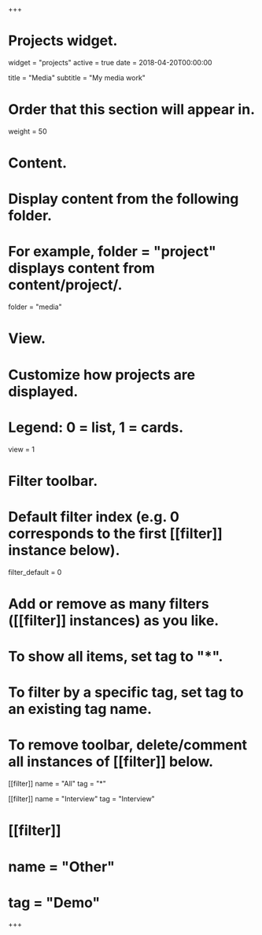 +++
# Projects widget.
widget = "projects"
active = true
date = 2018-04-20T00:00:00

title = "Media"
subtitle = "My media work"

# Order that this section will appear in.
weight = 50

# Content.
# Display content from the following folder.
# For example, folder = "project" displays content from content/project/.
folder = "media"

# View.
# Customize how projects are displayed.
# Legend: 0 = list, 1 = cards.
view = 1

# Filter toolbar.

# Default filter index (e.g. 0 corresponds to the first [[filter]] instance below).
filter_default = 0

# Add or remove as many filters ([[filter]] instances) as you like.
# To show all items, set tag to "*".
# To filter by a specific tag, set tag to an existing tag name.
# To remove toolbar, delete/comment all instances of [[filter]] below.

[[filter]]
name = "All"
tag = "*"

[[filter]]
name = "Interview"
tag = "Interview"

#
# [[filter]]
#   name = "Other"
#   tag = "Demo"

+++

